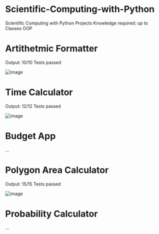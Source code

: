 # Scientific-Computing-with-Python
Scientific Computing with Python Projects
Knowledge required: up to Classes OOP

# Artithetmic Formatter
Output: 10/10 Tests passed

![image](https://user-images.githubusercontent.com/47803678/185599970-629a6367-0250-451e-8440-765c87899538.png)

# Time Calculator
Output: 12/12 Tests passed

![image](https://user-images.githubusercontent.com/47803678/184557739-12642214-d5d0-4cc0-a29b-1c6f5afdd88f.png)

# Budget App
...

# Polygon Area Calculator
Output: 15/15 Tests passed

![image](https://user-images.githubusercontent.com/47803678/185374606-a4c566a0-a045-403f-a290-ecb93abd63a9.png)

# Probability Calculator
...
